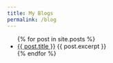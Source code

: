```yaml
---
title: My Blogs
permalink: /blog
---
```


<ul>
  {% for post in site.posts %}
  <li>
    <a href="{{ post.url }}" class="post-preview">{{ post.title }}</a>
    {{ post.excerpt }}
  </li>
  {% endfor %}
</ul>

